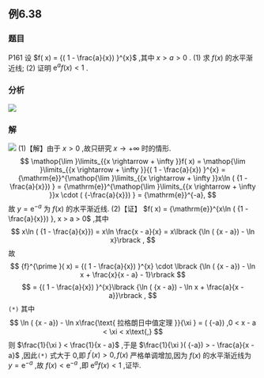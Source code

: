 ## 例6.38
### 题目
P161 设 $f( x) = {( 1 - \frac{a}{x}) }^{x}$ ,其中 $x > a > 0$ .
(1) 求 $f( x)$ 的水平渐近线;
(2) 证明 ${\mathrm{e}}^{a}f( x) < 1$ .
### 分析
![](https://s3.tebi.io/teyi/202410092239834.webp)
### 解
![](https://img.hwenyi.tech/202410092241167.webp)
(1)【解】由于 $x > 0$ ,故只研究 $x \rightarrow + \infty$ 时的情形.
$$
\mathop{\lim }\limits_{{x \rightarrow + \infty }}f( x) = \mathop{\lim }\limits_{{x \rightarrow + \infty }}{( 1 - \frac{a}{x}) }^{x} = {\mathrm{e}}^{\mathop{\lim }\limits_{{x \rightarrow + \infty }}x\ln ( {1 - \frac{a}{x}}) } = {\mathrm{e}}^{\mathop{\lim }\limits_{{x \rightarrow + \infty }}x \cdot ( {-\frac{a}{x}}) } = {\mathrm{e}}^{-a},
$$
故 $y = {\mathrm{e}}^{-a}$ 为 $f( x)$ 的水平渐近线.
(2)【证】 $f( x) = {\mathrm{e}}^{x\ln ( {1 - \frac{a}{x}}) }, x > a > 0$ ,其中
$$
x\ln ( {1 - \frac{a}{x}}) = x\ln \frac{x - a}{x} = x\lbrack {\ln ( {x - a}) - \ln x}\rbrack ,
$$
故
$$
{f}^{\prime }( x) = {( 1 - \frac{a}{x}) }^{x} \cdot \lbrack {\ln ( {x - a}) - \ln x + \frac{x}{x - a} - 1}\rbrack
$$
$$
= {( 1 - \frac{a}{x}) }^{x}\lbrack {\ln ( {x - a}) - \ln x + \frac{a}{x - a}}\rbrack ,
$$
`(*)`
其中
$$
\ln ( {x - a}) - \ln x\frac{\text{ 拉格朗日中值定理 }}{\xi } = ( {-a}) ,0 < x - a < \xi < x\text{,}
$$
则 $\frac{1}{\xi } < \frac{1}{x - a}$ ,于是 $\frac{1}{\xi }( {-a}) > - \frac{a}{x - a}$ ,因此`(*)` 式大于 0,即 ${f}^{\prime }( x) > 0, f( x)$ 严格单调增加,因为 $f( x)$ 的水平渐近线为 $y = {\mathrm{e}}^{-a}$ ,故 $f( x) < {\mathrm{e}}^{-a}$ ,即 ${\mathrm{e}}^{a}f( x) < 1$ ,证毕.